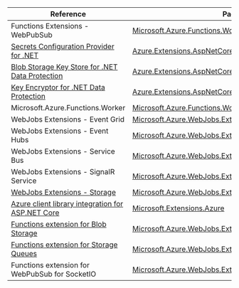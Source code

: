 | Reference | Package | Source |
|---|---|---|
|Functions Extensions - WebPubSub|[Microsoft.Azure.Functions.Worker.Extensions.WebPubSub](https://www.nuget.org/packages/Microsoft.Azure.Functions.Worker.Extensions.WebPubSub)|[GitHub](https://github.com/Azure/azure-sdk-for-net/blob/main/sdk/webpubsub/Microsoft.Azure.Functions.Worker.Extensions.WebPubSub)|
|[Secrets Configuration Provider for .NET](extensions.aspnetcore.configuration.secrets-readme.md)|[Azure.Extensions.AspNetCore.Configuration.Secrets](https://www.nuget.org/packages/Azure.Extensions.AspNetCore.Configuration.Secrets)|[GitHub](https://github.com/Azure/azure-sdk-for-net/blob/main/sdk/extensions/Azure.Extensions.AspNetCore.Configuration.Secrets)|
|[Blob Storage Key Store for .NET Data Protection](extensions.aspnetcore.dataprotection.blobs-readme.md)|[Azure.Extensions.AspNetCore.DataProtection.Blobs](https://www.nuget.org/packages/Azure.Extensions.AspNetCore.DataProtection.Blobs)|[GitHub](https://github.com/Azure/azure-sdk-for-net/blob/main/sdk/extensions/Azure.Extensions.AspNetCore.DataProtection.Blobs)|
|[Key Encryptor for .NET Data Protection](extensions.aspnetcore.dataprotection.keys-readme.md)|[Azure.Extensions.AspNetCore.DataProtection.Keys](https://www.nuget.org/packages/Azure.Extensions.AspNetCore.DataProtection.Keys)|[GitHub](https://github.com/Azure/azure-sdk-for-net/blob/main/sdk/extensions/Azure.Extensions.AspNetCore.DataProtection.Keys)|
|Microsoft.Azure.Functions.Worker|[Microsoft.Azure.Functions.Worker](https://www.nuget.org/packages/Microsoft.Azure.Functions.Worker)|[GitHub](https://github.com/Azure/azure-sdk-for-net/blob/main/)|
|WebJobs Extensions - Event Grid|[Microsoft.Azure.WebJobs.Extensions.EventGrid](https://www.nuget.org/packages/Microsoft.Azure.WebJobs.Extensions.EventGrid)|[GitHub](https://github.com/Azure/azure-sdk-for-net/blob/main/sdk/eventgrid/Microsoft.Azure.WebJobs.Extensions.EventGrid)|
|WebJobs Extensions - Event Hubs|[Microsoft.Azure.WebJobs.Extensions.EventHubs](https://www.nuget.org/packages/Microsoft.Azure.WebJobs.Extensions.EventHubs)|[GitHub](https://github.com/Azure/azure-sdk-for-net/blob/main/sdk/eventhub/Microsoft.Azure.WebJobs.Extensions.EventHubs)|
|WebJobs Extensions - Service Bus|[Microsoft.Azure.WebJobs.Extensions.ServiceBus](https://www.nuget.org/packages/Microsoft.Azure.WebJobs.Extensions.ServiceBus)|[GitHub](https://github.com/Azure/azure-sdk-for-net/blob/main/sdk/servicebus/Microsoft.Azure.WebJobs.Extensions.ServiceBus)|
|WebJobs Extensions - SignalR Service|[Microsoft.Azure.WebJobs.Extensions.SignalRService](https://www.nuget.org/packages/Microsoft.Azure.WebJobs.Extensions.SignalRService)|[GitHub](https://github.com/Azure/azure-sdk-for-net/blob/main/sdk/signalr/Microsoft.Azure.WebJobs.Extensions.SignalRService)|
|[WebJobs Extensions - Storage](microsoft.webjobs.extensions.storage-readme.md)|[Microsoft.Azure.WebJobs.Extensions.Storage](https://www.nuget.org/packages/Microsoft.Azure.WebJobs.Extensions.Storage)|[GitHub](https://github.com/Azure/azure-sdk-for-net/blob/main/sdk/storage/Microsoft.Azure.WebJobs.Extensions.Storage)|
|[Azure client library integration for ASP.NET Core](microsoft.extensions.azure-readme.md)|[Microsoft.Extensions.Azure](https://www.nuget.org/packages/Microsoft.Extensions.Azure)|[GitHub](https://github.com/Azure/azure-sdk-for-net/blob/main/sdk/extensions/Microsoft.Extensions.Azure)|
|[Functions extension for Blob Storage](microsoft.webjobs.extensions.storage.blobs-readme.md)|[Microsoft.Azure.WebJobs.Extensions.Storage.Blobs](https://www.nuget.org/packages/Microsoft.Azure.WebJobs.Extensions.Storage.Blobs)|[GitHub](https://github.com/Azure/azure-sdk-for-net/blob/main/sdk/storage/Microsoft.Azure.WebJobs.Extensions.Storage.Blobs)|
|[Functions extension for Storage Queues](microsoft.webjobs.extensions.storage.queues-readme.md)|[Microsoft.Azure.WebJobs.Extensions.Storage.Queues](https://www.nuget.org/packages/Microsoft.Azure.WebJobs.Extensions.Storage.Queues)|[GitHub](https://github.com/Azure/azure-sdk-for-net/blob/main/sdk/storage/Microsoft.Azure.WebJobs.Extensions.Storage.Queues)|
|Functions extension for WebPubSub for SocketIO|[Microsoft.Azure.WebJobs.Extensions.WebPubSubForSocketIO](https://www.nuget.org/packages/Microsoft.Azure.WebJobs.Extensions.WebPubSubForSocketIO)|[GitHub](https://github.com/Azure/azure-sdk-for-net/blob/main/sdk/webpubsub/Microsoft.Azure.WebJobs.Extensions.WebPubSubForSocketIO)|
